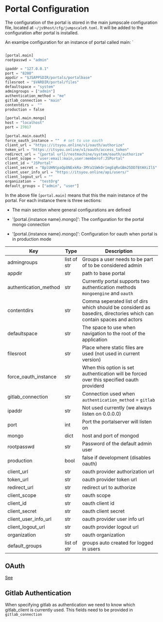 # Portal Configuration

The configuration of the portal is stored in the main jumpscale configuration file, located at `~/js9host/cfg/jumpscale9.toml`. It will be added to the configuration after portal is installed.

An examlpe configuration for an instance of portal called main:
`

```python

[portal.main]
rootpasswd = "admin"

ipaddr = "127.0.0.1"
port = "8200"
appdir = "$JSAPPSDIR/portals/portalbase"
filesroot = "$VARDIR/portal/files"
defaultspace = "system"
admingroups = ["admin"]
authentication_method = "me"
gitlab_connection = "main"
contentdirs =  ""
production = false

[portal.main.mongo]
host = "localhost"
port = 27017

[portal.main.oauth]
force_oauth_instance = ""  # set to use oauth
client_url = "https://itsyou.online/v1/oauth/authorize"
token_url = "https://itsyou.online/v1/oauth/access_token"
redirect_url = "{portal url}/restmachine/system/oauth/authorize" 
client_scope = "user:email:main,user:memberof:JSPortal"
client_id = "JSPortal"
client_secret = "8plUHNtpaQp8NExkRa-3MYa1SWkOr1mgEqRxGBm25DD78tHXiIlS"
client_user_info_url = "https://itsyou.online/api/users/"
client_logout_url = ""
organization =  "testOrg"
default_groups = ["admin", "user"]

```

In the above file `[portal.main]` means that this the main instance of the portal. For each instance there is three sections:

- The main section where general configurations are defined

- '[portal.{instance name}.mongo]': The configuration for the portal mongo connection

- '[portal.{instance name}.mongo]': Configuration for oauth when portal is in production mode


|Key|Type|Description|
|---|----|-----------|
|admingroups|list of str| Groups a user needs to be part of to be considered admin|
|appdir|str|path to base portal|
|authentication_method|str|Currently portal supports two authentication methods `mongoengine` and `oauth`|
|contentdirs|str|Comma seperated list of dirs which should be considerd as basedirs, directories which can contain spaces and actors|
|defaultspace|str|The space to use when navigation to the root of the application|
|filesroot|str|Place where static files are used (not used in current version)|
|force_oauth_instance|str|When this option is set authentication will be forced over this specified oauth providerd|
|gitlab_connection|str|Connection used when `authentication_method` = `gitlab`|
|ipaddr|str|Not used currently (we always listen on 0.0.0.0)|
|port|int|Port the portalserver will listen on|
|mongo|dict|host and port of mongod|
|rootpasswd|str| Password of the default admin user|
|production|bool|false if development (disables oauth)|
|client_url|str|oauth provider authorization url|
|token_url|str|oauth provider token url|
|redirect_url|str|redirect url to authorize|
|client_scope|str|oauth scope|
|client_id|str|oauth client id|
|client_secret|str|oauth client secret|
|client_user_info_url|str|oauth provider user info url|
|client_logout_url|str|oauth provider logout url|
|organization|str|oauth organization|
|default_groups|list of str| groups auto created for logged in users|

## OAuth

[See](Oauth-Support.md)

## Gitlab Authentication

When specifying gitlab as authentication we need to know which gitlab_client is currently used.
This fields need to be provided in `gitlab_connection`
